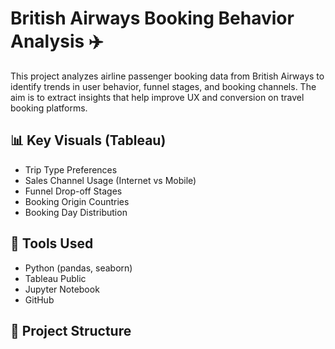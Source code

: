 # British Airways Booking Behavior Analysis ✈️

This project analyzes airline passenger booking data from British Airways to identify trends in user behavior, funnel stages, and booking channels. The aim is to extract insights that help improve UX and conversion on travel booking platforms.

## 📊 Key Visuals (Tableau)
- Trip Type Preferences
- Sales Channel Usage (Internet vs Mobile)
- Funnel Drop-off Stages
- Booking Origin Countries
- Booking Day Distribution

## 🧪 Tools Used
- Python (pandas, seaborn)
- Tableau Public
- Jupyter Notebook
- GitHub

## 📁 Project Structure
